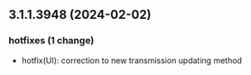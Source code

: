 ## 3.1.1.3948 (2024-02-02)

### hotfixes (1 change)

- hotfix(UI): correction to new transmission updating method
